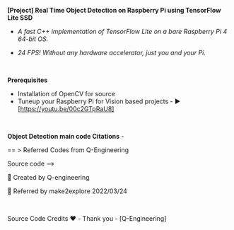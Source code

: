 **[Project] Real Time Object Detection on Raspberry Pi using TensorFlow Lite SSD**

-  <em> A fast C++ implementation of TensorFlow Lite on a bare Raspberry Pi 4 64-bit OS.</em>  

-  <em> 24 FPS! Without any hardware accelerator, just you and your Pi. </em> 

<br>  

**Prerequisites**  
- Installation of OpenCV for source
- Tuneup your Raspberry Pi for Vision based projects - ▶️  [https://youtu.be/00c2GTpRaU8]  

<br>

**Object Detection main code Citations** -  
  
== > Referred Codes from Q-Engineering  
  
Source code -->   

📎 Created by Q-engineering  
    
📎 Referred by make2explore 2022/03/24  

<br>  
  
Source Code Credits ❤️ -  Thank you - [Q-Engineering]  
